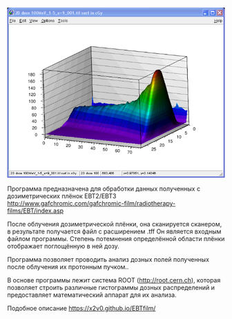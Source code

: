 ![3D](HTML/3d1.png)


Программа предназначена для обработки данных полученных с дозиметрических плёнок EBT2/EBT3 
http://www.gafchromic.com/gafchromic-film/radiotherapy-films/EBT/index.asp

 
После облучения дозиметрической плёнки, она сканируется сканером, в результате получается файл с расширением .tff
Он является входным файлом программы. Степень потемнения определённой области плёнки отображает поглощённую в ней дозу.

 
Программа позволяет проводить анализ дозных полей полученных после облучения их протонным пучком..

В основе программы лежит система ROOT (http://root.cern.ch), 
которая позволяет строить различные гистограммы дозных распределений и предоставляет математический аппарат для их анализа.


Подобное описание https://x2v0.github.io/EBTfilm/